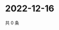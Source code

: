 # 2022-12-16

共 0 条

<!-- BEGIN WEIBO -->
<!-- 最后更新时间 Fri Dec 16 2022 15:00:48 GMT+0800 (China Standard Time) -->

<!-- END WEIBO -->

